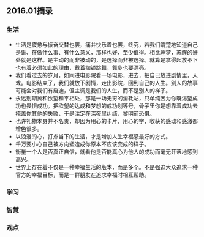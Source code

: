 ## 2016.01摘录
### 生活
* 生活是疲惫与振奋交替也罢，痛并快乐着也罢，终究，若我们清楚地知道自己是谁、在做什么事、有什么意义，那样也好，至少值得。相比睡梦，苏醒的好处就是这样。是主动的而非被动的，是选择而非被选择。就算是拿得起放不下也有着必须如此的理由，戴着枷锁跳舞，舞步也要漂亮。
* 我们看过去的岁月，如同进电影院看一场电影，进去，把自己放进剧情里，入戏。电影结束了，我们就放下剧情，走出影院，回到自己的人生。别人的故事可能会对我们有启迪，但主调是我们的人生，而不是别人的样子。
* 永远别期冀和欲望和平相处，那是一场无穷的消耗站，只单纯因为你既渴望成功也畏惧成功。把欲望的达成和梦想的成功划等号，骨子里你是想靠着成功去掩盖你其他的失败，于是注定在深夜里纠结，黎明前恐惧。
* 也许礼物本身并不名贵，却因为用心的卡片，用心的字，收获的感动和感激都增色很多。
* 以浪漫的心，打点当下的生活，才是增加人生幸福感最好的方式。
* 千万要小心自己被方向塑造成你原本不应该变成的样子。
* 衡量一个人是否真正自信，就看他是否能真心为他人的成功而毫无芥蒂地感到高兴。
* 世界上存在着不仅是一种幸福生活的版本，而是多个。不是强迫大众追求一种官方的幸福目标，而是一群朋友在追求幸福时相互帮助。

### 学习

### 智慧

### 观点
